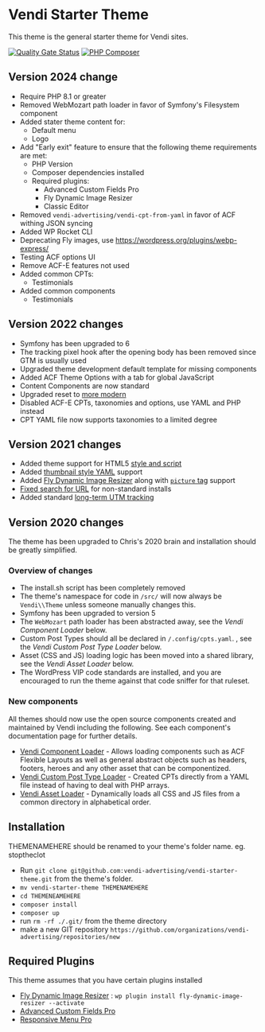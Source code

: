 # Vendi Starter Theme

This theme is the general starter theme for Vendi sites.

[![Quality Gate Status](https://sonarcloud.io/api/project_badges/measure?project=vendi-advertising_vendi-starter-theme&metric=alert_status)](https://sonarcloud.io/summary/new_code?id=vendi-advertising_vendi-starter-theme)
[![PHP Composer](https://github.com/vendi-advertising/vendi-starter-theme/actions/workflows/php.yml/badge.svg)](https://github.com/vendi-advertising/vendi-starter-theme/actions/workflows/php.yml)

## Version 2024 change

* Require PHP 8.1 or greater
* Removed WebMozart path loader in favor of Symfony's Filesystem component
* Added stater theme content for:
    * Default menu
    * Logo
* Add "Early exit" feature to ensure that the following theme requirements are met:
    * PHP Version
    * Composer dependencies installed
    * Required plugins:
        * Advanced Custom Fields Pro
        * Fly Dynamic Image Resizer
        * Classic Editor
* Removed `vendi-advertising/vendi-cpt-from-yaml` in favor of ACF withing JSON syncing
* Added WP Rocket CLI
* Deprecating Fly images, use https://wordpress.org/plugins/webp-express/
* Testing ACF options UI
* Remove ACF-E features not used
* Added common CPTs:
    * Testimonials
* Added common components
    * Testimonials

## Version 2022 changes

* Symfony has been upgraded to 6
* The tracking pixel hook after the opening body has been removed since GTM is usually used
* Upgraded theme development default template for missing components
* Added ACF Theme Options with a tab for global JavaScript
* Content Components are now standard
* Upgraded reset to [more modern](https://piccalil.li/blog/a-modern-css-reset/)
* Disabled ACF-E CPTs, taxonomies and options, use YAML and PHP instead
* CPT YAML file now supports taxonomies to a limited degree

## Version 2021 changes

* Added theme support for
  HTML5 [style and script](https://github.com/vendi-advertising/vendi-starter-theme/commit/12122a0a1b43b997c0c78d85208947129334ade3)
* Added [thumbnail style YAML](https://github.com/vendi-advertising/vendi-thumbnail-from-yaml) support
* Added [Fly Dynamic Image Resizer](https://wordpress.org/plugins/fly-dynamic-image-resizer/) along with
  [`picture` tag](https://github.com/vendi-advertising/fly-picture-tag-generator) support
* [Fixed search for URL](https://github.com/vendi-advertising/vendi-starter-theme/commit/e41f8aa2cb5bdabb3e65047d88055ddd2c2c352c)
  for non-standard installs
* Added
  standard [long-term UTM tracking](https://github.com/vendi-advertising/vendi-starter-theme/commit/c5cdfc7663705db967bdb9ffb297b33536276b72)

## Version 2020 changes

The theme has been upgraded to Chris's 2020 brain and installation should be greatly simplified.

### Overview of changes

* The install.sh script has been completely removed
* The theme's namespace for code in `/src/` will now always be `Vendi\\Theme` unless someone manually changes
  this.
* Symfony has been upgraded to version 5
* The `WebMozart` path loader has been abstracted away, see the _Vendi Component Loader_ below.
* Custom Post Types should all be declared in `/.config/cpts.yaml`. , see the _Vendi Custom Post Type Loader_ below.
* Asset (CSS and JS) loading logic has been moved into a shared library, see the _Vendi Asset Loader_ below.
* The WordPress VIP code standards are installed, and you are encouraged to run the theme against that code
  sniffer for that ruleset.

### New components

All themes should now use the open source components created and maintained by Vendi including the following. See
each component's documentation page for further details.

* [Vendi Component Loader](https://github.com/vendi-advertising/vendi-component-loader) - Allows loading
  components such as ACF Flexible Layouts as well as general abstract objects such as headers, footers, heroes
  and any other asset that can be componentized.
* [Vendi Custom Post Type Loader](https://github.com/vendi-advertising/vendi-cpt-from-yaml) - Created CPTs directly
  from a YAML file instead of having to deal with PHP arrays.
* [Vendi Asset Loader](https://github.com/vendi-advertising/vendi-asset-loader) - Dynamically loads all CSS and JS
  files from a common directory in alphabetical order.

## Installation

THEMENAMEHERE should be renamed to your theme's folder name. eg. stoptheclot

* Run `git clone git@github.com:vendi-advertising/vendi-starter-theme.git` from the theme's folder.
* `mv vendi-starter-theme THEMENAMEHERE`
* `cd THEMENEAMEHERE`
* `composer install`
* `composer up`
* run `rm -rf ./.git/` from the theme directory
* make a new GIT repository `https://github.com/organizations/vendi-advertising/repositories/new`

## Required Plugins

This theme assumes that you have certain plugins installed

* [Fly Dynamic Image Resizer](https://wordpress.org/plugins/fly-dynamic-image-resizer/) : `wp plugin install fly-dynamic-image-resizer --activate`
* [Advanced Custom Fields Pro](https://www.advancedcustomfields.com/)
* [Responsive Menu Pro](https://responsive.menu/)
